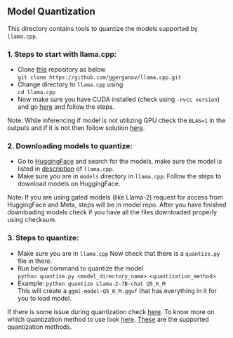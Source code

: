 ## Model Quantization
This directory contains tools to quantize the models supported by `llama.cpp`.

### 1. Steps to start with llama.cpp:
- Clone [this](https://github.com/ggerganov/llama.cpp) repository as below  
`git clone https://github.com/ggerganov/llama.cpp.git`
- Change directory to `llama.cpp` using  
`cd llama.cpp`
- Now make sure you have CUDA installed (check using `-nvcc version`) and go [here](https://github.com/ggerganov/llama.cpp?tab=readme-ov-file#cublas) and follow the steps.

Note: While inferencing if model is not utilizing GPU check the `BLAS=1` in the outputs and if it is not then follow solution [here](https://stackoverflow.com/questions/76963311/llama-cpp-python-not-using-nvidia-gpu-cuda).  

### 2. Downloading models to quantize:
- Go to [HuggingFace](https://huggingface.co/models) and search for the models, make sure the model is listed in [description](https://github.com/ggerganov/llama.cpp?tab=readme-ov-file#description) of `llama.cpp`.  
- Make sure you are in `models` directory in `llama.cpp`. Follow the steps to download models on HuggingFace.

Note: If you are using gated models (like Llama-2) request for access from HuggingFace and Meta, steps will be in model repo.
After you have finished downloading models check if you have all the files downloaded properly using checksum.

### 3. Steps to quantize:
- Make sure you are in `llama.cpp` Now check that there is a `quantize.py` file in there.
- Run below command to quantize the model  
`python quantize.py <model_directory_name> <quantization_method>`  
- Example: `python quantize Llama-2-7B-chat Q5_K_M`  
This will create a `ggml-model-Q5_K_M.gguf` that has everything in it for you to load model.  

If there is some issue during quantization check [here](https://github.com/ggerganov/llama.cpp?tab=readme-ov-file#description).
To know more on which quantization method to use look [here](https://huggingface.co/TheBloke/Llama-2-7B-Chat-GGUF). [These](https://github.com/ggerganov/llama.cpp/blob/89febfed9322c8849520dc63c93ee4f5fd72556e/examples/quantize/quantize.cpp#L19) are the supported quantization methods.
